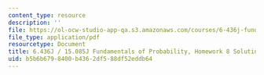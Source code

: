```yaml
---
content_type: resource
description: ''
file: https://ol-ocw-studio-app-qa.s3.amazonaws.com/courses/6-436j-fundamentals-of-probability-fall-2018/b5b6b6798400b4362df588df52eddb64_MIT6_436JF18_hw8solutions.pdf
file_type: application/pdf
resourcetype: Document
title: 6.436J / 15.085J Fundamentals of Probability, Homework 8 Solutions
uid: b5b6b679-8400-b436-2df5-88df52eddb64
---
```

